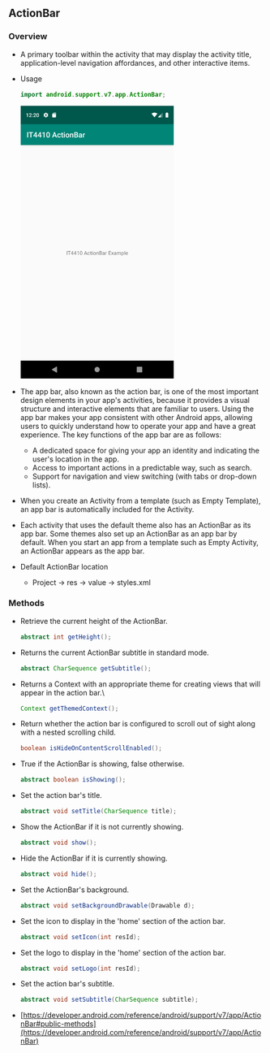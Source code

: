 ## ActionBar

### Overview

- A primary toolbar within the activity that may display the activity title, application-level navigation affordances, and other interactive items.

- Usage

  ```java
  import android.support.v7.app.ActionBar;
  ```

  <img src="https://github.com/fwangyt/Android-App-Dev-1/raw/master/11/images/action_bar_1.png" alt="action_bar_1" style="zoom: 60%;" />

- The app bar, also known as the action bar, is one of the most important design elements in your app's activities, because it provides a visual structure and interactive elements that are familiar to users. Using the app bar makes your app consistent with other Android apps, allowing users to quickly understand how to operate your app and have a great experience. The key functions of the app bar are as follows: 

  - A dedicated space for giving your app an identity and indicating the user's location in the app. 
  - Access to important actions in a predictable way, such as search. 
  - Support for navigation and view switching (with tabs or drop-down lists).

- When you create an Activity from a template (such as Empty Template), an app bar is automatically included for the Activity.

- Each activity that uses the default theme also has an ActionBar as its app bar. Some themes also set up an ActionBar as an app bar by default. When you start an app from a template such as Empty Activity, an ActionBar appears as the app bar.

- Default ActionBar location

  - Project -> res -> value -> styles.xml

### Methods

- Retrieve the current height of the ActionBar.

  ```java
  abstract int getHeight();
  ```

- Returns the current ActionBar subtitle in standard mode.

  ```java
  abstract CharSequence getSubtitle();
  ```

- Returns a Context with an appropriate theme for creating views that will appear in the action bar.\

  ```java
  Context getThemedContext();
  ```

- Return whether the action bar is configured to scroll out of sight along with a nested scrolling child.

  ```java
  boolean isHideOnContentScrollEnabled();
  ```

- True if the ActionBar is showing, false otherwise.

  ```java
  abstract boolean isShowing();
  ```

- Set the action bar's title.

  ```java
  abstract void setTitle(CharSequence title);
  ```

- Show the ActionBar if it is not currently showing.

  ```java
  abstract void show();
  ```

- Hide the ActionBar if it is currently showing.

  ```java
  abstract void hide();
  ```

- Set the ActionBar's background.

  ```java
  abstract void setBackgroundDrawable(Drawable d);
  ```

- Set the icon to display in the 'home' section of the action bar.

  ```java
  abstract void setIcon(int resId);
  ```

- Set the logo to display in the 'home' section of the action bar.

  ```java
  abstract void setLogo(int resId);
  ```

- Set the action bar's subtitle.

  ```java
  abstract void setSubtitle(CharSequence subtitle);
  ```

- [https://developer.android.com/reference/android/support/v7/app/ActionBar#public-methods](https://developer.android.com/reference/android/support/v7/app/ActionBar)

